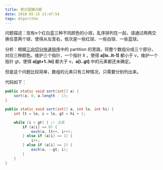 ```yaml
---
title: 荷兰国旗问题
date: 2018-05-15 21:47:54
tags: Algorithm
---
```


问题描述：现有n个红白蓝三种不同颜色的小球，乱序排列在一起，请通过两两交换任意两个球，使得从左至右，依次是一些红球、一些白球、一些蓝球。

分析：根据[三向切分快速排序](http://www.iweeek.com/2018/05/15/quick-sort/#%E4%B8%89%E5%90%91%E5%88%87%E5%88%86%E6%B3%95)中的 partition 的思路，将整个数组分成三个部分，对应三种颜色。维护三个指针，一个指针 lt ，使得 **a[lo..lt-1]** 都小于 v，维护一个指针 gt，使得 **a[gt+1..hi]** 都大于 v，**a[i..gt]** 中的元素都还未确定。

但是这个问题比较简单，数组的元素只有三种情况，只需要分别列出来。

代码如下：

``` java
public static void sort(int[] a) {
    sort(a, 0, a.length - 1);
}

public static void sort(int[] a, int lo, int hi) {
    int lt = lo, i = lo, gt = hi + 1;

    while (i < gt) { // 注意
        if (a[i] == 0) {
            exch(a, lt++, i++);
        } else if (a[i] == 1) {
            i++;
        } else if (a[i] == 2) {
            exch(a, --gt, i);
        }
    }
}
```